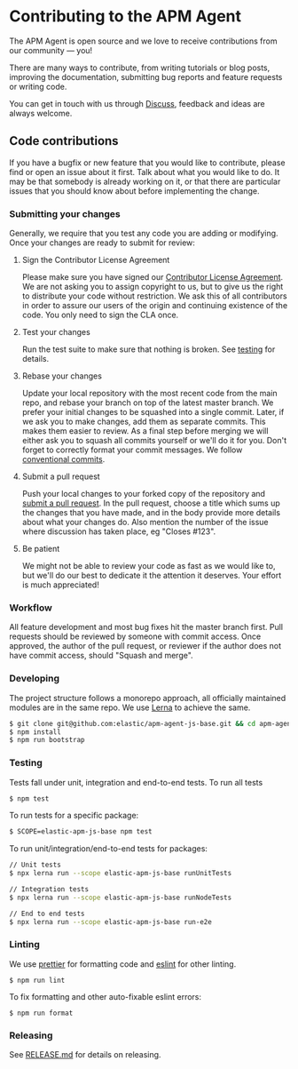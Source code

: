 # Contributing to the APM Agent

The APM Agent is open source and we love to receive contributions from our community — you!

There are many ways to contribute,
from writing tutorials or blog posts,
improving the documentation,
submitting bug reports and feature requests or writing code.

You can get in touch with us through [Discuss](https://discuss.elastic.co/c/apm),
feedback and ideas are always welcome.

## Code contributions

If you have a bugfix or new feature that you would like to contribute,
please find or open an issue about it first.
Talk about what you would like to do.
It may be that somebody is already working on it,
or that there are particular issues that you should know about before implementing the change.

### Submitting your changes

Generally, we require that you test any code you are adding or modifying.
Once your changes are ready to submit for review:

1. Sign the Contributor License Agreement

   Please make sure you have signed our [Contributor License Agreement](https://www.elastic.co/contributor-agreement/).
   We are not asking you to assign copyright to us,
   but to give us the right to distribute your code without restriction.
   We ask this of all contributors in order to assure our users of the origin and continuing existence of the code.
   You only need to sign the CLA once.

2. Test your changes

   Run the test suite to make sure that nothing is broken.
   See [testing](#testing) for details.

3. Rebase your changes

   Update your local repository with the most recent code from the main repo,
   and rebase your branch on top of the latest master branch.
   We prefer your initial changes to be squashed into a single commit.
   Later,
   if we ask you to make changes,
   add them as separate commits.
   This makes them easier to review.
   As a final step before merging we will either ask you to squash all commits yourself or we'll do it for you.
   Don't forget to correctly format your commit messages.
   We follow [conventional commits](https://www.conventionalcommits.org/en/v1.0.0-beta.3/).

4. Submit a pull request

   Push your local changes to your forked copy of the repository and [submit a pull request](https://help.github.com/articles/using-pull-requests).
   In the pull request,
   choose a title which sums up the changes that you have made,
   and in the body provide more details about what your changes do.
   Also mention the number of the issue where discussion has taken place,
   eg "Closes #123".

5. Be patient

   We might not be able to review your code as fast as we would like to,
   but we'll do our best to dedicate it the attention it deserves.
   Your effort is much appreciated!

### Workflow

All feature development and most bug fixes hit the master branch first.
Pull requests should be reviewed by someone with commit access.
Once approved, the author of the pull request,
or reviewer if the author does not have commit access,
should "Squash and merge".

### Developing

The project structure follows a monorepo approach, all officially maintained modules are in the same repo. We use [Lerna](https://github.com/lerna/lerna) to achieve the same.

```sh
$ git clone git@github.com:elastic/apm-agent-js-base.git && cd apm-agent-js-base
$ npm install
$ npm run bootstrap
```

### Testing

Tests fall under unit, integration and end-to-end tests. To run all tests

```sh
$ npm test
```

To run tests for a specific package:

```sh
$ SCOPE=elastic-apm-js-base npm test
```

To run unit/integration/end-to-end tests for packages:

```sh
// Unit tests
$ npx lerna run --scope elastic-apm-js-base runUnitTests

// Integration tests
$ npx lerna run --scope elastic-apm-js-base runNodeTests

// End to end tests
$ npx lerna run --scope elastic-apm-js-base run-e2e
```

### Linting

We use [prettier](https://github.com/prettier/prettier) for formatting code and [eslint](https://github.com/eslint/eslint) for other linting.

```
$ npm run lint
```

To fix formatting and other auto-fixable eslint errors:

```
$ npm run format
```

### Releasing

See [RELEASE.md](RELEASE.md) for details on releasing.
